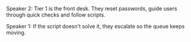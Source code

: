 Speaker 2: Tier 1 is the front desk. They reset passwords, guide users through quick checks and follow scripts.

Speaker 1: If the script doesn't solve it, they escalate so the queue keeps moving.
